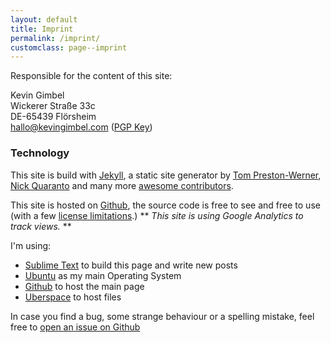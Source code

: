 ```yaml
---
layout: default
title: Imprint
permalink: /imprint/
customclass: page--imprint
---
```


Responsible for the content of this site:

Kevin Gimbel<br>
Wickerer Straße 33c<br>
DE-65439 Flörsheim<br>
[hallo@kevingimbel.com](mailto:hallo@kevingimbel.com) ([PGP Key](/public-key))

### Technology

This site is build with [Jekyll](http://jekyllrb.com), a static site generator by [Tom Preston-Werner](http://tom.preston-werner.com/), [Nick Quaranto](http://quaran.to/) and many more [awesome contributors](https://github.com/mojombo/jekyll/graphs/contributors).

This site is hosted on [Github](https://github.com/kevingimbel/kevingimbel.github.io), the source code is free to see and free to use (with a few [license limitations](/license/).) 
** *This site is using Google Analytics to track views.* **

I'm using:

- [Sublime Text](http://sublimetext.com) to build this page and write new posts
- [Ubuntu](http://www.ubuntu.com/) as my main Operating System
- [Github](http://github.com) to host the main page
- [Uberspace](http://uberspace.de) to host files


In case you find a bug, some strange behaviour or a spelling mistake, feel free to [open an issue on Github](https://github.com/kevingimbel/kevingimbel.github.io/issues)